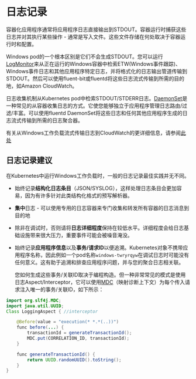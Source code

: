 # 日志记录

容器化应用程序通常将应用程序日志直接输出到STDOUT。容器运行时捕获这些日志并对其执行某些操作 - 通常是写入文件。这些文件存储在何处取决于容器运行时和配置。

Windows pod的一个根本区别是它们不会生成STDOUT。您可以运行[LogMonitor](https://github.com/microsoft/windows-container-tools/tree/master/LogMonitor)来从正在运行的Windows容器中检索ETW(Windows事件跟踪)、Windows事件日志和其他应用程序特定日志，并将格式化的日志输出管道传输到STDOUT。然后可以使用fluent-bit或fluentd将这些日志流式传输到所需的目的地，如Amazon CloudWatch。

日志收集机制从Kubernetes pod中检索STDOUT/STDERR日志。[DaemonSet](https://kubernetes.io/docs/concepts/workloads/controllers/daemonset/)是一种常见的从容器收集日志的方式。它使您能够独立于应用程序管理日志路由/过滤/丰富。可以使用fluentd DaemonSet将这些日志和任何其他应用程序生成的日志流式传输到所需的日志聚合器。

有关从Windows工作负载流式传输日志到CloudWatch的更详细信息，请参阅[此处](https://aws.amazon.com/blogs/containers/streaming-logs-from-amazon-eks-windows-pods-to-amazon-cloudwatch-logs-using-fluentd/)

## 日志记录建议

在Kubernetes中运行Windows工作负载时，一般的日志记录最佳实践并无不同。

* 始终记录**结构化日志条目**（JSON/SYSLOG），这样处理日志条目会更加容易，因为有许多针对此类结构化格式的预写解析器。
* **集中**日志 - 可以使用专用的日志容器来专门收集和转发所有容器的日志消息到目的地
* 除非在调试时，否则请将**日志详细程度**保持在较低水平。详细程度会给日志基础设施带来很大压力，重要事件可能会被噪音淹没。
* 始终记录**应用程序信息**以及**事务/请求ID**以便追溯。Kubernetes对象不携带应用程序名称，因此例如一个pod名称`windows-twryrqyw`在调试日志时可能没有任何意义。这有助于追溯和排查应用程序问题，并与您的聚合日志相关联。

    您如何生成这些事务/关联ID取决于编程构造。但一种非常常见的模式是使用日志Aspect/Interceptor，它可以使用[MDC](https://logging.apache.org/log4j/1.2/apidocs/org/apache/log4j/MDC.html)（映射诊断上下文）为每个传入请求注入唯一的事务/关联ID，如下所示：

```java   
import org.slf4j.MDC;
import java.util.UUID;
Class LoggingAspect { //interceptor

    @Before(value = "execution(* *.*(..))")
    func before(...) {
        transactionId = generateTransactionId();
        MDC.put(CORRELATION_ID, transactionId);
    }

    func generateTransactionId() {
        return UUID.randomUUID().toString();
    }
}
```